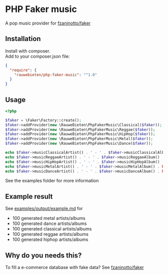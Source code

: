 # PHP Faker music

A pop music provider for 
[fzaninotto/faker](https://github.com/fzaninotto/Faker)

## Installation

Install with composer.  
Add to your composer.json file:

```json
{
  "require": {
    "rauwebieten/php-faker-music": "^1.0"
  }
}
```

## Usage

```php
<?php

$faker = \Faker\Factory::create();
$faker->addProvider(new \RauweBieten\PhpFakerMusic\Classical($faker));
$faker->addProvider(new \RauweBieten\PhpFakerMusic\Reggae($faker));
$faker->addProvider(new \RauweBieten\PhpFakerMusic\HipHop($faker));
$faker->addProvider(new \RauweBieten\PhpFakerMusic\Metal($faker));
$faker->addProvider(new \RauweBieten\PhpFakerMusic\Dance($faker));

echo $faker->musicClassicalArtist() . ' - ' . $faker->musicClassicalAlbum() . PHP_EOL;
echo $faker->musicReggaeArtist() . ' - ' . $faker->musicReggaeAlbum() . PHP_EOL;
echo $faker->musicHipHopArtist() . ' - ' . $faker->musicHipHopAlbum() . PHP_EOL;
echo $faker->musicMetalArtist() . ' - ' . $faker->musicMetalAlbum() . PHP_EOL;
echo $faker->musicDanceArtist() . ' - ' . $faker->musicDanceAlbum() . PHP_EOL;
```

See the examples folder for more information

## Example result

See [examples/output/example.md](examples/output/example.md) for
- 100 generated metal artists/albums
- 100 generated dance artists/albums
- 100 generated classical artists/albums
- 100 generated reggae artists/albums
- 100 generated hiphop artists/albums

## Why do you needs this?

To fill a e-commerce database with fake data?
See 
[fzaninotto/faker](https://github.com/fzaninotto/Faker)